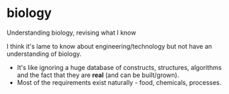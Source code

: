 # biology
Understanding biology, revising what I know

I think it's lame to know about engineering/technology but not have an understanding of biology.
- It's like ignoring a huge database of constructs, structures, algorithms and the fact that they are **real** (and can be built/grown).
- Most of the requirements exist naturally - food, chemicals, processes.
